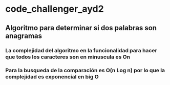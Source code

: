 # code_challenger_ayd2


## Algoritmo para determinar si dos palabras son anagramas
### La complejidad del algoritmo en la funcionalidad para hacer que todos los caracteres son en minuscula es On
### Para la busqueda de la comparación es O(n Log n) por lo que la complejidad es exponencial en big O